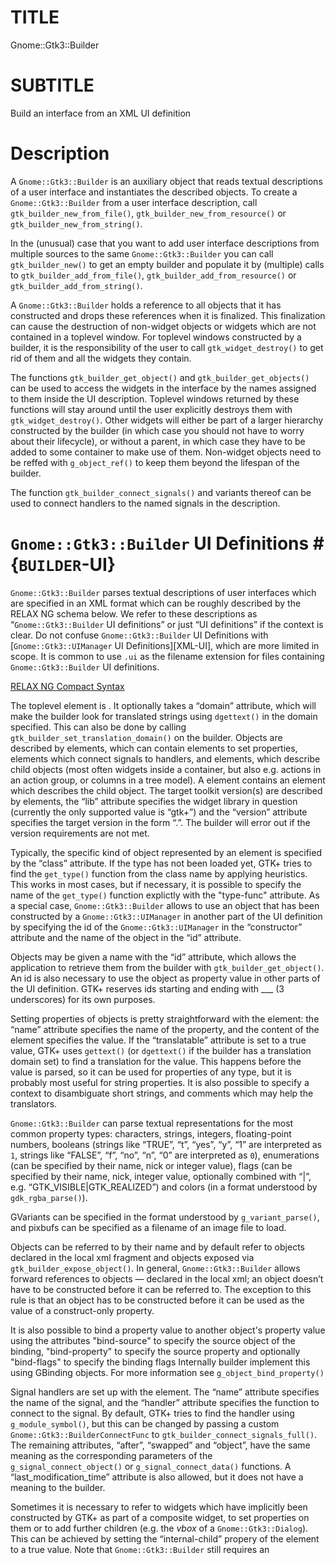 TITLE
=====

Gnome::Gtk3::Builder

SUBTITLE
========

Build an interface from an XML UI definition

Description
===========

A `Gnome::Gtk3::Builder` is an auxiliary object that reads textual descriptions of a user interface and instantiates the described objects. To create a `Gnome::Gtk3::Builder` from a user interface description, call `gtk_builder_new_from_file()`, `gtk_builder_new_from_resource()` or `gtk_builder_new_from_string()`.

In the (unusual) case that you want to add user interface descriptions from multiple sources to the same `Gnome::Gtk3::Builder` you can call `gtk_builder_new()` to get an empty builder and populate it by (multiple) calls to `gtk_builder_add_from_file()`, `gtk_builder_add_from_resource()` or `gtk_builder_add_from_string()`.

A `Gnome::Gtk3::Builder` holds a reference to all objects that it has constructed and drops these references when it is finalized. This finalization can cause the destruction of non-widget objects or widgets which are not contained in a toplevel window. For toplevel windows constructed by a builder, it is the responsibility of the user to call `gtk_widget_destroy()` to get rid of them and all the widgets they contain.

The functions `gtk_builder_get_object()` and `gtk_builder_get_objects()` can be used to access the widgets in the interface by the names assigned to them inside the UI description. Toplevel windows returned by these functions will stay around until the user explicitly destroys them with `gtk_widget_destroy()`. Other widgets will either be part of a larger hierarchy constructed by the builder (in which case you should not have to worry about their lifecycle), or without a parent, in which case they have to be added to some container to make use of them. Non-widget objects need to be reffed with `g_object_ref()` to keep them beyond the lifespan of the builder.

The function `gtk_builder_connect_signals()` and variants thereof can be used to connect handlers to the named signals in the description.

# `Gnome::Gtk3::Builder` UI Definitions # {`BUILDER`-UI}

`Gnome::Gtk3::Builder` parses textual descriptions of user interfaces which are specified in an XML format which can be roughly described by the RELAX NG schema below. We refer to these descriptions as “`Gnome::Gtk3::Builder` UI definitions” or just “UI definitions” if the context is clear. Do not confuse `Gnome::Gtk3::Builder` UI Definitions with [`Gnome::Gtk3::UIManager` UI Definitions][XML-UI], which are more limited in scope. It is common to use `.ui` as the filename extension for files containing `Gnome::Gtk3::Builder` UI definitions.

[RELAX NG Compact Syntax](https://git.gnome.org/browse/gtk+/tree/gtk/gtkbuilder.rnc)

The toplevel element is <interface>. It optionally takes a “domain” attribute, which will make the builder look for translated strings using `dgettext()` in the domain specified. This can also be done by calling `gtk_builder_set_translation_domain()` on the builder. Objects are described by <object> elements, which can contain <property> elements to set properties, <signal> elements which connect signals to handlers, and <child> elements, which describe child objects (most often widgets inside a container, but also e.g. actions in an action group, or columns in a tree model). A <child> element contains an <object> element which describes the child object. The target toolkit version(s) are described by <requires> elements, the “lib” attribute specifies the widget library in question (currently the only supported value is “gtk+”) and the “version” attribute specifies the target version in the form “<major>.<minor>”. The builder will error out if the version requirements are not met.

Typically, the specific kind of object represented by an <object> element is specified by the “class” attribute. If the type has not been loaded yet, GTK+ tries to find the `get_type()` function from the class name by applying heuristics. This works in most cases, but if necessary, it is possible to specify the name of the `get_type()` function explictly with the "type-func" attribute. As a special case, `Gnome::Gtk3::Builder` allows to use an object that has been constructed by a `Gnome::Gtk3::UIManager` in another part of the UI definition by specifying the id of the `Gnome::Gtk3::UIManager` in the “constructor” attribute and the name of the object in the “id” attribute.

Objects may be given a name with the “id” attribute, which allows the application to retrieve them from the builder with `gtk_builder_get_object()`. An id is also necessary to use the object as property value in other parts of the UI definition. GTK+ reserves ids starting and ending with ___ (3 underscores) for its own purposes.

Setting properties of objects is pretty straightforward with the <property> element: the “name” attribute specifies the name of the property, and the content of the element specifies the value. If the “translatable” attribute is set to a true value, GTK+ uses `gettext()` (or `dgettext()` if the builder has a translation domain set) to find a translation for the value. This happens before the value is parsed, so it can be used for properties of any type, but it is probably most useful for string properties. It is also possible to specify a context to disambiguate short strings, and comments which may help the translators.

`Gnome::Gtk3::Builder` can parse textual representations for the most common property types: characters, strings, integers, floating-point numbers, booleans (strings like “TRUE”, “t”, “yes”, “y”, “1” are interpreted as `1`, strings like “FALSE”, “f”, “no”, “n”, “0” are interpreted as `0`), enumerations (can be specified by their name, nick or integer value), flags (can be specified by their name, nick, integer value, optionally combined with “|”, e.g. “GTK_VISIBLE|GTK_REALIZED”) and colors (in a format understood by `gdk_rgba_parse()`).

GVariants can be specified in the format understood by `g_variant_parse()`, and pixbufs can be specified as a filename of an image file to load.

Objects can be referred to by their name and by default refer to objects declared in the local xml fragment and objects exposed via `gtk_builder_expose_object()`. In general, `Gnome::Gtk3::Builder` allows forward references to objects — declared in the local xml; an object doesn’t have to be constructed before it can be referred to. The exception to this rule is that an object has to be constructed before it can be used as the value of a construct-only property.

It is also possible to bind a property value to another object's property value using the attributes "bind-source" to specify the source object of the binding, "bind-property" to specify the source property and optionally "bind-flags" to specify the binding flags Internally builder implement this using GBinding objects. For more information see `g_object_bind_property()`

Signal handlers are set up with the <signal> element. The “name” attribute specifies the name of the signal, and the “handler” attribute specifies the function to connect to the signal. By default, GTK+ tries to find the handler using `g_module_symbol()`, but this can be changed by passing a custom `Gnome::Gtk3::BuilderConnectFunc` to `gtk_builder_connect_signals_full()`. The remaining attributes, “after”, “swapped” and “object”, have the same meaning as the corresponding parameters of the `g_signal_connect_object()` or `g_signal_connect_data()` functions. A “last_modification_time” attribute is also allowed, but it does not have a meaning to the builder.

Sometimes it is necessary to refer to widgets which have implicitly been constructed by GTK+ as part of a composite widget, to set properties on them or to add further children (e.g. the *vbox* of a `Gnome::Gtk3::Dialog`). This can be achieved by setting the “internal-child” propery of the <child> element to a true value. Note that `Gnome::Gtk3::Builder` still requires an <object> element for the internal child, even if it has already been constructed.

A number of widgets have different places where a child can be added (e.g. tabs vs. page content in notebooks). This can be reflected in a UI definition by specifying the “type” attribute on a <child> The possible values for the “type” attribute are described in the sections describing the widget-specific portions of UI definitions.

# A `Gnome::Gtk3::Builder` UI Definition

    <interface>
      <object class="C<Gnome::Gtk3::Dialog>" id="dialog1">
        <child internal-child="vbox">
          <object class="C<Gnome::Gtk3::Box>" id="vbox1">
            <property name="border-width">10</property>
            <child internal-child="action_area">
              <object class="C<Gnome::Gtk3::ButtonBox>" id="hbuttonbox1">
                <property name="border-width">20</property>
                <child>
                  <object class="C<Gnome::Gtk3::Button>" id="ok_button">
                    <property name="label">gtk-ok</property>
                    <property name="use-stock">TRUE</property>
                    <signal name="clicked" handler="ok_button_clicked"/>
                  </object>
                </child>
              </object>
            </child>
          </object>
        </child>
      </object>
    </interface>

Beyond this general structure, several object classes define their own XML DTD fragments for filling in the ANY placeholders in the DTD above. Note that a custom element in a <child> element gets parsed by the custom tag handler of the parent object, while a custom element in an <object> element gets parsed by the custom tag handler of the object.

These XML fragments are explained in the documentation of the respective objects.

Additionally, since 3.10 a special <template> tag has been added to the format allowing one to define a widget class’s components. See the [`Gnome::Gtk3::Widget` documentation][composite-templates] for details.

Synopsis
========

Declaration
-----------

    unit class Gnome::Gtk3::Builder;
    also is Gnome::GObject::Object;

Example
-------

    my Gnome::Gtk3::Builder $builder .= new(:empty);
    my Gnome::Glib::Error $e = $builder.add-from-file($ui-file);
    die $e.message if $e.error-is-valid;

    my Gnome::Gtk3::Button .= new(:build-id<my-glade-button-id>);

Types
=====

enum GtkBuilderError
--------------------

Error codes that identify various errors that can occur while using `Gnome::Gtk3::Builder`.

  * GTK_BUILDER_ERROR_INVALID_TYPE_FUNCTION: A type-func attribute didn’t name a function that returns a `GType`.

  * GTK_BUILDER_ERROR_UNHANDLED_TAG: The input contained a tag that `Gnome::Gtk3::Builder` can’t handle.

  * GTK_BUILDER_ERROR_MISSING_ATTRIBUTE: An attribute that is required by `Gnome::Gtk3::Builder` was missing.

  * GTK_BUILDER_ERROR_INVALID_ATTRIBUTE: `Gnome::Gtk3::Builder` found an attribute that it doesn’t understand.

  * GTK_BUILDER_ERROR_INVALID_TAG: `Gnome::Gtk3::Builder` found a tag that it doesn’t understand.

  * GTK_BUILDER_ERROR_MISSING_PROPERTY_VALUE: A required property value was missing.

  * GTK_BUILDER_ERROR_INVALID_VALUE: `Gnome::Gtk3::Builder` couldn’t parse some attribute value.

  * GTK_BUILDER_ERROR_VERSION_MISMATCH: The input file requires a newer version of GTK+.

  * GTK_BUILDER_ERROR_DUPLICATE_ID: An object id occurred twice.

  * GTK_BUILDER_ERROR_OBJECT_TYPE_REFUSED: A specified object type is of the same type or derived from the type of the composite class being extended with builder XML.

  * GTK_BUILDER_ERROR_TEMPLATE_MISMATCH: The wrong type was specified in a composite class’s template XML

  * GTK_BUILDER_ERROR_INVALID_PROPERTY: The specified property is unknown for the object class.

  * GTK_BUILDER_ERROR_INVALID_SIGNAL: The specified signal is unknown for the object class.

  * GTK_BUILDER_ERROR_INVALID_ID: An object id is unknown

Methods
=======

new
---

### multi method new ( Str :$filename! )

Create builder object and load gui design.

### multi method new ( Str :$string! )

Same as above but read the design from the string.

### multi method new ( Bool :$empty! )

Create an empty builder.

[gtk_builder_] error_quark
--------------------------

Return the domain code of the builder error domain.

    method gtk_builder_error_quark ( --> Int )

The following example shows the fields of a returned error when a faulty string is provided in the call.

    my Gnome::Glib::Quark $quark .= new;
    my Gnome::Glib::Error $e = $builder.add-from-string($text);
    is $e.domain, $builder.gtk_builder_error_quark(),
       "domain code: $e.domain()";
    is $quark.to-string($e.domain), 'gtk-builder-error-quark',
       "error domain: $quark.to-string($e.domain())";

gtk_builder_new
---------------

Creates a new empty builder object.

This function is only useful if you intend to make multiple calls to `gtk_builder_add_from_file()`, `gtk_builder_add_from_resource()` or `gtk_builder_add_from_string()` in order to merge multiple UI descriptions into a single builder.

Most users will probably want to use `gtk_builder_new_from_file()`, `gtk_builder_new_from_resource()` or `gtk_builder_new_from_string()`.

Returns: a new (empty) `Gnome::Gtk3::Builder` object

Since: 2.12

    method gtk_builder_new ( --> N-GObject  )

[gtk_builder_] add_from_file
----------------------------

Parses a file containing a [`Gnome::Gtk3::Builder` UI definition](https://developer.gnome.org/gtk3/3.24/GtkBuilder.html#BUILDER-UI) and merges it with the current contents of *builder*.

Most users will probably want to use `gtk_builder_new_from_file()`.

If an error occurs, a valid Gnome::Glib::Error object is returned with an error domain of `GTK_BUILDER_ERROR`, `G_MARKUP_ERROR` or `G_FILE_ERROR`.

You should not use this function with untrusted files (ie: files that are not part of your application). Broken `Gnome::Gtk3::Builder` files can easily crash your program, and it’s possible that memory was leaked leading up to the reported failure. The only reasonable thing to do when an error is detected is to throw an Exception when necessary.

Returns: Gnome::Glib::Error. Test the error-is-valid flag to see if there was an error.

Since: 2.12

    method gtk_builder_add_from_file (
      Str $filename, N-GObject $error
      --> Gnome::Glib::Error
    )

  * Str $filename; the name of the file to parse

  * N-GObject $error; (allow-none): return location for an error, or `Any`

[gtk_builder_] add_from_string
------------------------------

Parses a string containing a [`Gnome::Gtk3::Builder` UI definition](https://developer.gnome.org/gtk3/3.24/GtkBuilder.html#BUILDER-UI) and merges it with the current contents of *builder*.

Most users will probably want to use `gtk_builder_new_from_string()`.

If an error occurs, a valid Gnome::Glib::Error object is returned with an error domain of `GTK_BUILDER_ERROR`, `G_MARKUP_ERROR` or `G_FILE_ERROR`. The only reasonable thing to do when an error is detected is to throw an Exception when necessary.

Returns: Gnome::Glib::Error. Test the error-is-valid flag to see if there was an error.

Since: 2.12

    method gtk_builder_add_from_string ( Str $buffer, UInt $length, N-GObject $error --> UInt  )

  * Str $buffer; the string to parse

  * Int $length; the length of *buffer* (may be -1 if *buffer* is nul-terminated)

  * N-GObject $error; (allow-none): return location for an error, or `Any`

[gtk_builder_] get_object
-------------------------

Gets the object named *name*. Note that this function does not increment the reference count of the returned object.

Returns: (nullable) (transfer none): the object named *name* or `Any` if it could not be found in the object tree.

Since: 2.12

    method gtk_builder_get_object ( Str $name --> N-GObject  )

  * Str $name; name of object to get

[gtk_builder_] get_type_from_name
---------------------------------

Looks up a type by name, using the virtual function that `Gnome::Gtk3::Builder` has for that purpose. This is mainly used when implementing the `Gnome::Gtk3::Buildable` interface on a type.

Returns: the `GType` found for *type_name* or `G_TYPE_INVALID` if no type was found

Since: 2.12

    method gtk_builder_get_type_from_name ( Str $type_name --> int32  )

  * Str $type_name; type name to lookup

[gtk_builder_] new_from_file
----------------------------

Builds the [`Gnome::Gtk3::Builder` UI definition](https://developer.gnome.org/gtk3/3.24/GtkBuilder.html#BUILDER-UI) in the file *filename*.

If there is an error opening the file or parsing the description then the program will be aborted. You should only ever attempt to parse user interface descriptions that are shipped as part of your program.

Returns: a `Gnome::Gtk3::Builder` containing the described interface

Since: 3.10

    method gtk_builder_new_from_file ( Str $filename --> N-GObject  )

  * Str $filename; filename of user interface description file

[gtk_builder_] new_from_string
------------------------------

Builds the user interface described by *string* (in the [`Gnome::Gtk3::Builder` UI definition](https://developer.gnome.org/gtk3/3.24/GtkBuilder.html#BUILDER-UI) format).

If *string* is `Any`-terminated, then *length* should be -1. If *length* is not -1, then it is the length of *string*.

If there is an error parsing *string* then the program will be aborted. You should not attempt to parse user interface description from untrusted sources.

Returns: a `Gnome::Gtk3::Builder` containing the interface described by *string*

Since: 3.10

    method gtk_builder_new_from_string ( Str $string, Int $length --> N-GObject  )

  * Str $string; a user interface (XML) description

  * Int $length; the length of *string*, or -1

[gtk_builder_] set_application
------------------------------

Sets the application associated with *builder*.

You only need this function if there is more than one `GApplication` in your process. *application* cannot be `Any`.

Since: 3.10

    method gtk_builder_set_application ( N-GObject $application )

  * N-GObject $application; a `Gnome::Gtk3::Application`

[gtk_builder_] get_application
------------------------------

Gets the `Gnome::Gtk3::Application` associated with the builder.

The `Gnome::Gtk3::Application` is used for creating action proxies as requested from XML that the builder is loading.

By default, the builder uses the default application: the one from `g_application_get_default()`. If you want to use another application for constructing proxies, use `gtk_builder_set_application()`.

Returns: (nullable) (transfer none): the application being used by the builder, or `Any`

Since: 3.10

    method gtk_builder_get_application ( --> N-GObject  )

Properties
==========

An example of using a string type property of a `Gnome::Gtk3::Label` object. This is just showing how to set/read a property, not that it is the best way to do it. This is because a) The class initialization often provides some options to set some of the properties and b) the classes provide many methods to modify just those properties. In the case below one can use **new(:label('my text label'))** or **gtk_label_set_text('my text label')**.

    my Gnome::Gtk3::Label $label .= new(:empty);
    my Gnome::GObject::Value $gv .= new(:init(G_TYPE_STRING));
    $label.g-object-get-property( 'label', $gv);
    $gv.g-value-set-string('my text label');

Supported properties
--------------------

### translation-domain

The `Gnome::GObject::Value` type of property *translation-domain* is `G_TYPE_STRING`.

The translation domain used when translating property values that have been marked as translatable in interface descriptions. If the translation domain is `Any`, `Gnome::Gtk3::Builder` uses `gettext()`, otherwise `g_dgettext()`.

Since: 2.12

